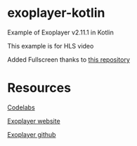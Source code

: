 # exoplayer-kotlin

Example of Exoplayer v2.11.1 in Kotlin

This example is for HLS video

Added Fullscreen thanks to [this repository](https://github.com/danyalstd/fullscreen-exoplayer)

# Resources

[Codelabs](https://codelabs.developers.google.com/codelabs/exoplayer-intro/#0)

[Exoplayer website](https://exoplayer.dev/)

[Exoplayer github](https://github.com/google/ExoPlayer)
